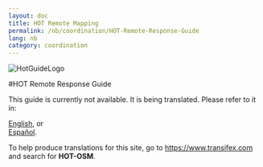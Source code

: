 ```yaml
---
layout: doc
title: HOT Remote Mapping  
permalink: /nb/coordination/HOT-Remote-Response-Guide 
lang: nb
category: coordination
---
```

![HotGuideLogo](http://hot.openstreetmap.org/sites/default/themes/hot_theme/logo.png)

#HOT Remote Response Guide  


This guide is currently not available. It is being translated. Please refer to it in:  

[English](/en/coordination/HOT-Remote-Response-Guide), or  
[Español](/es/coordination/HOT-Remote-Response-Guide).  

To help produce translations for this site, go to <https://www.transifex.com> and search for **HOT-OSM**.  
